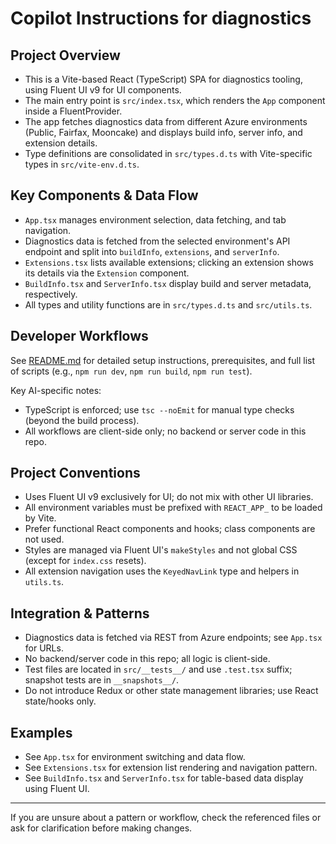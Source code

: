 # Copilot Instructions for diagnostics

## Project Overview

- This is a Vite-based React (TypeScript) SPA for diagnostics tooling, using Fluent UI v9 for UI components.
- The main entry point is `src/index.tsx`, which renders the `App` component inside a FluentProvider.
- The app fetches diagnostics data from different Azure environments (Public, Fairfax, Mooncake) and displays build info, server info, and extension details.
- Type definitions are consolidated in `src/types.d.ts` with Vite-specific types in `src/vite-env.d.ts`.

## Key Components & Data Flow

- `App.tsx` manages environment selection, data fetching, and tab navigation.
- Diagnostics data is fetched from the selected environment's API endpoint and split into `buildInfo`, `extensions`, and `serverInfo`.
- `Extensions.tsx` lists available extensions; clicking an extension shows its details via the `Extension` component.
- `BuildInfo.tsx` and `ServerInfo.tsx` display build and server metadata, respectively.
- All types and utility functions are in `src/types.d.ts` and `src/utils.ts`.

## Developer Workflows

See [README.md](../README.md) for detailed setup instructions, prerequisites, and full list of scripts (e.g., `npm run dev`, `npm run build`, `npm run test`).

Key AI-specific notes:

- TypeScript is enforced; use `tsc --noEmit` for manual type checks (beyond the build process).
- All workflows are client-side only; no backend or server code in this repo.

## Project Conventions

- Uses Fluent UI v9 exclusively for UI; do not mix with other UI libraries.
- All environment variables must be prefixed with `REACT_APP_` to be loaded by Vite.
- Prefer functional React components and hooks; class components are not used.
- Styles are managed via Fluent UI's `makeStyles` and not global CSS (except for `index.css` resets).
- All extension navigation uses the `KeyedNavLink` type and helpers in `utils.ts`.

## Integration & Patterns

- Diagnostics data is fetched via REST from Azure endpoints; see `App.tsx` for URLs.
- No backend/server code in this repo; all logic is client-side.
- Test files are located in `src/__tests__/` and use `.test.tsx` suffix; snapshot tests are in `__snapshots__/`.
- Do not introduce Redux or other state management libraries; use React state/hooks only.

## Examples

- See `App.tsx` for environment switching and data flow.
- See `Extensions.tsx` for extension list rendering and navigation pattern.
- See `BuildInfo.tsx` and `ServerInfo.tsx` for table-based data display using Fluent UI.

---

If you are unsure about a pattern or workflow, check the referenced files or ask for clarification before making changes.
